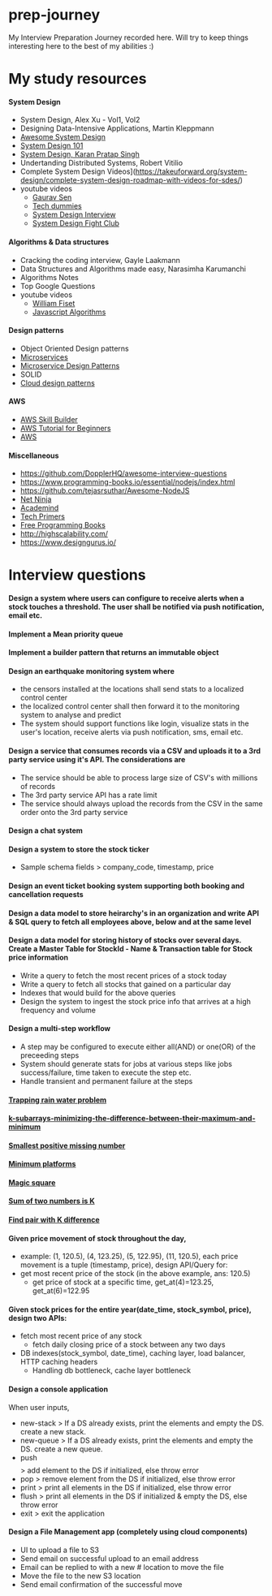 # prep-journey
My Interview Preparation Journey recorded here. Will try to keep things interesting here to the best of my abilities :)

# My study resources
#### System Design ####
  - System Design, Alex Xu - Vol1, Vol2
  - Designing Data-Intensive Applications, Martin Kleppmann
  - [Awesome System Design](https://github.com/madd86/awesome-system-design)
  - [System Design 101](https://github.com/ByteByteGoHq/system-design-101)
  - [System Design, Karan Pratap Singh](https://github.com/karanpratapsingh/system-design)
  - Undertanding Distributed Systems, Robert Vitilio
  - Complete System Design Videos](https://takeuforward.org/system-design/complete-system-design-roadmap-with-videos-for-sdes/)
  - youtube videos
    - [Gaurav Sen](https://www.youtube.com/@gkcs)
    - [Tech dummies](https://www.youtube.com/@TechDummiesNarendraL)
    - [System Design Interview](https://interviewing.io/guides/system-design-interview)
    - [System Design Fight Club](https://www.youtube.com/@SDFC)
 
#### Algorithms & Data structures ####
  - Cracking the coding interview, Gayle Laakmann
  - Data Structures and Algorithms made easy, Narasimha Karumanchi
  - Algorithms Notes
  - Top Google Questions
  - youtube videos
    - [William Fiset](https://www.youtube.com/watch?v=RBSGKlAvoiM)
    - [Javascript Algorithms](https://github.com/trekhleb/javascript-algorithms?tab=readme-ov-file)

#### Design patterns ####
  - Object Oriented Design patterns
  - [Microservices](https://microservices.io/)
  - [Microservice Design Patterns](https://dzone.com/articles/design-patterns-for-microservices-ambassador-anti)
  - SOLID
  - [Cloud design patterns](https://learn.microsoft.com/en-us/azure/architecture/patterns/)

#### AWS ####
  - [AWS Skill Builder](https://s6hqndkr.r.us-west-2.awstrack.me/L0/https:%2F%2Fexplore.skillbuilder.aws%2Flearn/1/0101018b3f2c11f2-2ad67291-84d6-4f83-b9d0-5c20783234eb-000000/bJtr_7vKMb1Ym4Bt6fEGApt6gfg=345)
  - [AWS Tutorial for Beginners](https://www.youtube.com/watch?v=k1RI5locZE4&t=8405s)
  - [AWS](https://github.com/EbookFoundation/free-programming-books/blob/main/courses/free-courses-en.md#aws)

#### Miscellaneous ####
  - https://github.com/DopplerHQ/awesome-interview-questions
  - https://www.programming-books.io/essential/nodejs/index.html
  - https://github.com/tejasrsuthar/Awesome-NodeJS
  - [Net Ninja](https://www.youtube.com/channel/UCW5YeuERMmlnqo4oq8vwUpg)
  - [Academind](https://www.youtube.com/c/academind)
  - [Tech Primers](https://www.youtube.com/@TechPrimers/playlists)
  - [Free Programming Books](https://github.com/EbookFoundation/free-programming-books)
  - http://highscalability.com/
  - https://www.designgurus.io/

# Interview questions
#### Design a system where users can configure to receive alerts when a stock touches a threshold. The user shall be notified via push notification, email etc. ####
#### Implement a Mean priority queue ####
#### Implement a builder pattern that returns an immutable object #### 
#### Design an earthquake monitoring system where ####
  - the censors installed at the locations shall send stats to a localized control center
  - the localized control center shall then forward it to the monitoring system to analyse and predict
  - The system should support functions like login, visualize stats in the user's location, receive alerts via push notification, sms, email etc.
#### Design a service that consumes records via a CSV and uploads it to a 3rd party service using it's API. The considerations are ####
  - The service should be able to process large size of CSV's with millions of records
  - The 3rd party service API has a rate limit
  - The service should always upload the records from the CSV in the same order onto the 3rd party service
#### Design a chat system ####
#### Design a system to store the stock ticker ####
  - Sample schema fields > company_code, timestamp, price
#### Design an event ticket booking system supporting both booking and cancellation requests ####
#### Design a data model to store heirarchy's in an organization and write API & SQL query to fetch all employees above, below and at the same level ####
#### Design a data model for storing history of stocks over several days. Create a Master Table for StockId - Name & Transaction table for Stock price information ####
  - Write a query to fetch the most recent prices of a stock today
  - Write a query to fetch all stocks that gained on a particular day
  - Indexes that would build for the above queries
  - Design the system to ingest the stock price info that arrives at a high frequency and volume
#### Design a multi-step workflow ####
  - A step may be configured to execute either all(AND) or one(OR) of the preceeding steps
  - System should generate stats for jobs at various steps like jobs success/failure, time taken to execute the step etc.
  - Handle transient and permanent failure at the steps
#### [Trapping rain water problem](https://www.geeksforgeeks.org/trapping-rain-water/) ####
#### [k-subarrays-minimizing-the-difference-between-their-maximum-and-minimum](https://www.geeksforgeeks.org/split-a-given-array-into-k-subarrays-minimizing-the-difference-between-their-maximum-and-minimum/) ####
#### [Smallest positive missing number](https://www.geeksforgeeks.org/find-the-smallest-positive-number-missing-from-an-unsorted-array/) ####
#### [Minimum platforms](https://practice.geeksforgeeks.org/problems/minimum-platforms-1587115620/1) ####
#### [Magic square](https://www.geeksforgeeks.org/check-given-matrix-is-magic-square-or-not/) ####
#### [Sum of two numbers is K](https://medium.com/weekly-webtips/find-two-numbers-in-an-array-that-sums-up-to-k-2f7490482d9d#:~:text=Solution%201%3A%20Brute%20force%20algorithm,it%20is%2C%20return%20the%20pair.) ####
#### [Find pair with K difference](https://www.geeksforgeeks.org/find-a-pair-with-the-given-difference/) ####
#### Given price movement of stock throughout the day,  ####
  - example: (1, 120.5), (4, 123.25), (5, 122.95), (11, 120.5), each price movement is a tuple (timestamp, price), design API/Query for:
  - get most recent price of the stock (in the above example, ans: 120.5)
	- get price of stock at a specific time, get_at(4)=123.25, get_at(6)=122.95
#### Given stock prices for the entire year(date_time, stock_symbol, price), design two APIs: ####
  - fetch most recent price of any stock
	- fetch daily closing price of a stock between any two days
  - DB indexes(stock_symbol, date_time), caching layer, load balancer, HTTP caching headers
	- Handling db bottleneck, cache layer bottleneck
#### Design a console application ####
When user inputs, 
  - new-stack > If a DS already exists, print the elements and empty the DS. create a new stack. 
  - new-queue > If a DS already exists, print the elements and empty the DS. create a new queue.
  - push $$$$ > add element to the DS if initialized, else throw error
  - pop > remove element from the DS if initialized, else throw error
  - print > print all elements in the DS if initialized, else throw error
  - flush > print all elements in the DS if initialized & empty the DS, else throw error
  - exit > exit the application
#### Design a File Management app (completely using cloud components) ####
  - UI to upload a file to S3
  - Send email on successful upload to an email address
  - Email can be replied to with a new # location to move the file
  - Move the file to the new S3 location 
  - Send email confirmation of the successful move
